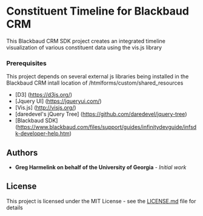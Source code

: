 # Constituent Timeline for Blackbaud CRM

This Blackbaud CRM SDK project creates an integrated timeline visualization of various constituent data using the vis.js library

### Prerequisites

This project depends on several external js libraries being installed in the Blackbaud CRM intall location of /htmlforms/custom/shared_resources
* [D3] (https://d3js.org/)
* [Jquery UI] (https://jqueryui.com/)
* [Vis.js] (http://visjs.org/)
* [daredevel's jQuery Tree] (https://github.com/daredevel/jquery-tree)
* [Blackbaud SDK] (https://www.blackbaud.com/files/support/guides/infinitydevguide/infsdk-developer-help.htm)

## Authors

* **Greg Harmelink on behalf of the University of Georgia** - *Initial work* 

## License

This project is licensed under the MIT License - see the [LICENSE.md](LICENSE.md) file for details


